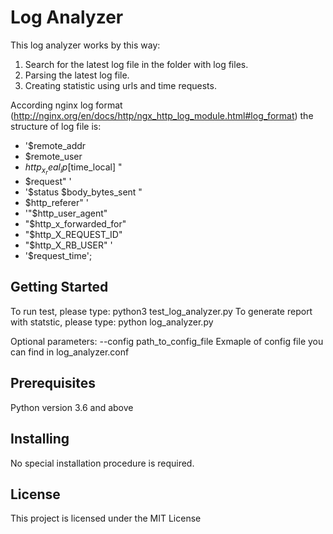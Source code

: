 # Log Analyzer

This log analyzer works by this way:
1. Search for the latest log file in the folder with log files.
2. Parsing the latest log file.
3. Creating statistic using urls and time requests.

According nginx log format (http://nginx.org/en/docs/http/ngx_http_log_module.html#log_format) the structure of log file is:
* '$remote_addr 
* $remote_user 
* $http_x_real_ip [$time_local] "
* $request" '
* '$status $body_bytes_sent "
* $http_referer" '
* '"$http_user_agent" 
* "$http_x_forwarded_for" 
* "$http_X_REQUEST_ID" 
* "$http_X_RB_USER" '
* '$request_time';

## Getting Started

To run test, please type: python3 test_log_analyzer.py
To generate report with statstic, please type: python log_analyzer.py

Optional parameters:
--config path_to_config_file  Exmaple of config file you can find in log_analyzer.conf

## Prerequisites

Python version 3.6 and above

## Installing

No special installation procedure is required. 

## License

This project is licensed under the MIT License
